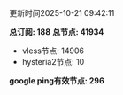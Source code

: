 更新时间2025-10-21 09:42:11

**总订阅: 188**
**总节点: 41934**
- vless节点: 14906
- hysteria2节点: 10

**google ping有效节点: 296**
